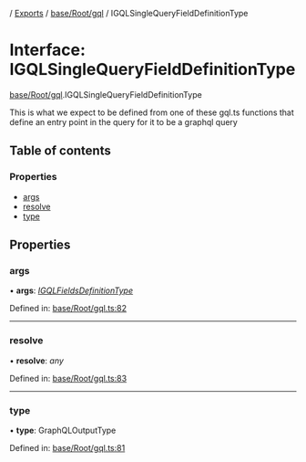 [](../README.md) / [Exports](../modules.md) / [base/Root/gql](../modules/base_root_gql.md) / IGQLSingleQueryFieldDefinitionType

# Interface: IGQLSingleQueryFieldDefinitionType

[base/Root/gql](../modules/base_root_gql.md).IGQLSingleQueryFieldDefinitionType

This is what we expect to be defined from one of these gql.ts functions
that define an entry point in the query for it to be a graphql query

## Table of contents

### Properties

- [args](base_root_gql.igqlsinglequeryfielddefinitiontype.md#args)
- [resolve](base_root_gql.igqlsinglequeryfielddefinitiontype.md#resolve)
- [type](base_root_gql.igqlsinglequeryfielddefinitiontype.md#type)

## Properties

### args

• **args**: [*IGQLFieldsDefinitionType*](base_root_gql.igqlfieldsdefinitiontype.md)

Defined in: [base/Root/gql.ts:82](https://github.com/onzag/itemize/blob/5fcde7cf/base/Root/gql.ts#L82)

___

### resolve

• **resolve**: *any*

Defined in: [base/Root/gql.ts:83](https://github.com/onzag/itemize/blob/5fcde7cf/base/Root/gql.ts#L83)

___

### type

• **type**: GraphQLOutputType

Defined in: [base/Root/gql.ts:81](https://github.com/onzag/itemize/blob/5fcde7cf/base/Root/gql.ts#L81)
